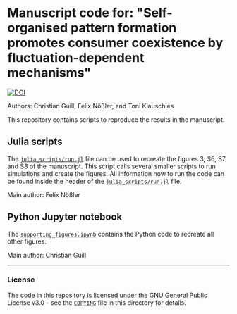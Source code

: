 # Manuscript code for: "Self-organised pattern formation promotes consumer coexistence by fluctuation-dependent mechanisms"
[![DOI](https://zenodo.org/badge/DOI/10.5281/zenodo.10233860.svg)](https://doi.org/10.5281/zenodo.10233860)

Authors: Christian Guill, Felix Nößler, and Toni Klauschies

This repository contains scripts to reproduce the results in the manuscript.

## Julia scripts

The [`julia_scripts/run.jl`](julia_scripts/run.jl) file can be used to recreate the figures 3, S6, S7 and S8  of the manuscript. This script calls several smaller scripts to run simulations and create the figures. All information how to run the code can be found inside the header of the [`julia_scripts/run.jl`](julia_scripts/run.jl) file.


Main author: Felix Nößler

## Python Jupyter notebook

The [`supporting_figures.ipynb`](supporting_figures.ipynb) contains the Python code to recreate all other figures.

Main author: Christian Guill

--- 

### License

The code in this repository is licensed under the GNU General Public License v3.0 - see the [`COPYING`](COPYING) file in this directory for details.
